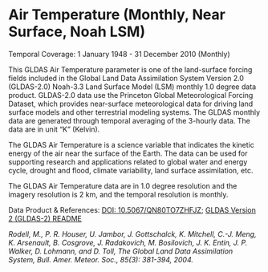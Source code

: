 # Air Temperature (Monthly, Near Surface, Noah LSM)
Temporal Coverage: 1 January 1948 - 31 December 2010 (Monthly)

This GLDAS Air Temperature parameter is one of the land-surface forcing fields included in the Global Land Data Assimilation System Version 2.0 (GLDAS-2.0) Noah-3.3 Land Surface Model (LSM) monthly 1.0 degree data product. GLDAS-2.0 data use the Princeton Global Meteorological Forcing Dataset, which provides near-surface meteorological data for driving land surface models and other terrestrial modeling systems. The GLDAS monthly data are generated through temporal averaging of the 3-hourly data. The data are in unit “K” (Kelvin).  

The GLDAS Air Temperature is a science variable that indicates the kinetic energy of the air near the surface of the Earth. The data can be used for supporting research and applications related to global water and energy cycle, drought and flood, climate variability, land surface assimilation, etc.  

The GLDAS Air Temperature data are in 1.0 degree resolution and the imagery resolution is 2 km, and the temporal resolution is monthly.

Data Product & References: [DOI: 10.5067/QN80TO7ZHFJZ](https://disc.gsfc.nasa.gov/datacollection/GLDAS_NOAH10_M_2.0.html);
[GLDAS Version 2 (GLDAS-2) README](https://hydro1.gesdisc.eosdis.nasa.gov/data/GLDAS/README_GLDAS2.pdf)

*Rodell, M., P. R. Houser, U. Jambor, J. Gottschalck, K. Mitchell, C.-J. Meng, K. Arsenault, B. Cosgrove, J. Radakovich, M. Bosilovich, J. K. Entin, J. P. Walker, D. Lohmann, and D. Toll, The Global Land Data Assimilation System, Bull. Amer. Meteor. Soc., 85(3): 381-394, 2004.*
